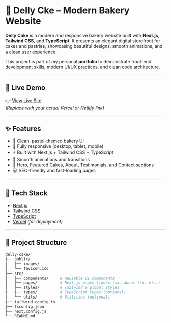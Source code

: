 # 🎂 Delly Cke – Modern Bakery Website

**Delly Cake** is a modern and responsive bakery website built with **Next.js**, **Tailwind CSS**, and **TypeScript**. It presents an elegant digital storefront for cakes and pastries, showcasing beautiful designs, smooth animations, and a clean user experience.

This project is part of my personal **portfolio** to demonstrate front-end development skills, modern UI/UX practices, and clean code architecture.

---

## 🔗 Live Demo

👉 [View Live Site](https://your-deployment-url.com)  
*(Replace with your actual Vercel or Netlify link)*

---

## ✨ Features

- 🍰 Clean, pastel-themed bakery UI
- 📱 Fully responsive (desktop, tablet, mobile)
- ⚡ Built with Next.js + Tailwind CSS + TypeScript
- 🌈 Smooth animations and transitions
- 🧁 Hero, Featured Cakes, About, Testimonials, and Contact sections
- 💻 SEO-friendly and fast-loading pages

---

## 🚀 Tech Stack

- [Next.js](https://nextjs.org/)
- [Tailwind CSS](https://tailwindcss.com/)
- [TypeScript](https://www.typescriptlang.org/)
- [Vercel](https://vercel.com/) *(for deployment)*

---

## 📁 Project Structure

```bash
delly-cake/
├── public/
│   ├── images/
│   └── favicon.ico
├── src/
│   ├── components/     # Reusable UI components
│   ├── pages/          # Next.js pages (index.tsx, about.tsx, etc.)
│   ├── styles/         # Tailwind & global styles
│   ├── types/          # TypeScript types (optional)
│   └── utils/          # Utilities (optional)
├── tailwind.config.ts
├── tsconfig.json
├── next.config.js
└── README.md
